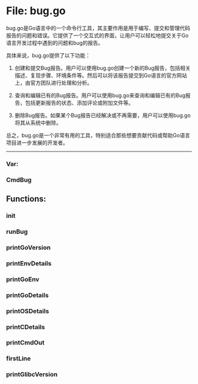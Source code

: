 # File: bug.go

bug.go是Go语言中的一个命令行工具，其主要作用是用于编写、提交和管理代码报告的问题和错误。它提供了一个交互式的界面，让用户可以轻松地提交关于Go语言开发过程中遇到的问题和bug的报告。

具体来说，bug.go提供了以下功能：

1. 创建和提交Bug报告。用户可以使用bug.go创建一个新的Bug报告，包括相关描述、复现步骤、环境条件等。然后可以将该报告提交到Go语言的官方网站上，由官方团队进行处理和分析。

2. 查询和编辑已有的Bug报告。用户可以使用bug.go来查询和编辑已有的Bug报告，包括更新报告的状态、添加评论或附加文件等。

3. 删除Bug报告。如果某个Bug报告已经解决或不再需要，用户可以使用bug.go将其从系统中删除。

总之，bug.go是一个非常有用的工具，特别适合那些想要贡献代码或帮助Go语言项目进一步发展的开发者。




---

### Var:

### CmdBug





## Functions:

### init





### runBug





### printGoVersion





### printEnvDetails





### printGoEnv





### printGoDetails





### printOSDetails





### printCDetails





### printCmdOut





### firstLine





### printGlibcVersion





